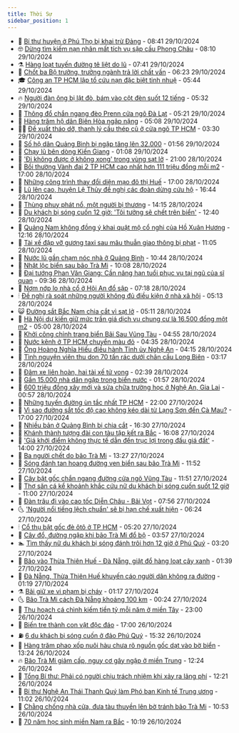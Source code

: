 ```yaml
---
title: Thời Sự
sidebar_position: 1
---
```


<!-- vnexpress-thoi-su:START -->
- 🦒 [Bí thư huyện ở Phú Thọ bị khai trừ Đảng](https://vnexpress.net/bi-thu-huyen-o-phu-tho-bi-khai-tru-dang-4809845.html) - 08:41 29/10/2024
- 🤓 [Dừng tìm kiếm nạn nhân mất tích vụ sập cầu Phong Châu](https://vnexpress.net/dung-tim-kiem-nan-nhan-mat-tich-vu-sap-cau-phong-chau-4809783.html) - 08:10 29/10/2024
- ⚗️ [Hàng loạt tuyến đường tê liệt do lũ](https://vnexpress.net/hang-loat-tuyen-duong-te-liet-do-lu-4809710.html) - 07:41 29/10/2024
- 🌊 [Chốt ba Bộ trưởng, trưởng ngành trả lời chất vấn](https://vnexpress.net/chot-ba-bo-truong-truong-nganh-tra-loi-chat-van-4809762.html) - 06:23 29/10/2024
- 🎓 [Công an TP HCM lập tổ cứu nạn đặc biệt tinh nhuệ](https://vnexpress.net/cong-an-tp-hcm-lap-to-cuu-nan-dac-biet-tinh-nhue-4809743.html) - 05:44 29/10/2024
- 🔥 [Người đàn ông bị lật đò, bám vào cột đèn suốt 12 tiếng](https://vnexpress.net/nguoi-dan-ong-bi-lat-do-bam-vao-cot-den-suot-12-tieng-4809738.html) - 05:32 29/10/2024
- 🦏 [Thông đổ chắn ngang đèo Prenn cửa ngõ Đà Lạt](https://vnexpress.net/deo-prenn-da-lat-4809741.html) - 05:21 29/10/2024
- 👺 [Hàng trăm hộ dân Biên Hòa ngập nặng](https://vnexpress.net/hang-tram-ho-dan-bien-hoa-ngap-nang-4809711.html) - 05:08 29/10/2024
- 🧑‍🏫 [Đề xuất tháo dỡ, thanh lý cầu thép cũ ở cửa ngõ TP HCM](https://vnexpress.net/de-xuat-thao-do-thanh-ly-cau-thep-cu-o-cua-ngo-tp-hcm-4809655.html) - 03:30 29/10/2024
- 🚦 [Số hộ dân Quảng Bình bị ngập tăng lên 32.000](https://vnexpress.net/so-ho-dan-quang-binh-bi-ngap-tang-len-32-000-4809584.html) - 01:56 29/10/2024
- 🎉 [Chạy lũ bên dòng Kiến Giang](https://vnexpress.net/chay-lu-ben-dong-kien-giang-4809550.html) - 01:08 29/10/2024
- 🦒 [&#39;Đi không được ở không xong&#39; trong vùng sạt lở](https://vnexpress.net/di-khong-duoc-o-khong-xong-trong-vung-sat-lo-4806737.html) - 21:00 28/10/2024
- 🤗 [Bồi thường Vành đai 2 TP HCM cao nhất hơn 111 triệu đồng mỗi m2](https://vnexpress.net/boi-thuong-vanh-dai-2-tp-hcm-cao-nhat-hon-111-trieu-dong-moi-m2-4809486.html) - 17:00 28/10/2024
- 💼 [Những công trình thay đổi diện mạo đô thị Huế](https://vnexpress.net/nhung-cong-trinh-thay-doi-dien-mao-do-thi-hue-4805433.html) - 17:00 28/10/2024
- 🤩 [Lũ lên cao, huyện Lệ Thủy đề nghị các đoàn dừng cứu hộ](https://vnexpress.net/lu-len-cao-huyen-le-thuy-de-nghi-cac-doan-dung-cuu-ho-4809516.html) - 16:44 28/10/2024
- 🤡 [Thùng phuy phát nổ, một người bị thương](https://vnexpress.net/thung-phuy-phat-no-mot-nguoi-bi-thuong-4809501.html) - 14:15 28/10/2024
- 💯 [Du khách bị sóng cuốn 12 giờ: &#39;Tôi tưởng sẽ chết trên biển&#39;](https://vnexpress.net/du-khach-bi-song-cuon-12-gio-toi-tuong-se-chet-tren-bien-4809365.html) - 12:40 28/10/2024
- 👺 [Quảng Nam không đồng ý khai quật mộ cổ nghi của Hồ Xuân Hương](https://vnexpress.net/quang-nam-khong-dong-y-khai-quat-mo-co-nghi-cua-ho-xuan-huong-4809417.html) - 12:16 28/10/2024
- 🌮 [Tài xế đập vỡ gương taxi sau mâu thuẫn giao thông bị phạt](https://vnexpress.net/tai-xe-dap-vo-guong-taxi-sau-mau-thuan-giao-thong-bi-phat-4809460.html) - 11:05 28/10/2024
- 🥸 [Nước lũ gần chạm nóc nhà ở Quảng Bình](https://vnexpress.net/nuoc-lu-gan-cham-noc-nha-o-quang-binh-4809380.html) - 10:44 28/10/2024
- 🐻 [Nhặt lộc biển sau bão Trà Mi](https://vnexpress.net/nhat-loc-bien-sau-bao-tra-mi-4809427.html) - 10:08 28/10/2024
- 👀 [Đại tướng Phan Văn Giang: Cần nâng hạn tuổi phục vụ tại ngũ của sĩ quan](https://vnexpress.net/dai-tuong-phan-van-giang-can-nang-han-tuoi-phuc-vu-tai-ngu-cua-si-quan-4809336.html) - 09:36 28/10/2024
- 🤔 [Nơm nớp lo nhà cổ ở Hội An đổ sập](https://vnexpress.net/nom-nop-lo-nha-co-o-hoi-an-do-sap-4808855.html) - 07:18 28/10/2024
- 🕯 [Đề nghị rà soát những người không đủ điều kiện ở nhà xã hội](https://vnexpress.net/de-nghi-ra-soat-nhung-nguoi-khong-du-dieu-kien-o-nha-xa-hoi-4809203.html) - 05:13 28/10/2024
- 😺 [Đường sắt Bắc Nam chia cắt vì sạt lở](https://vnexpress.net/duong-sat-bac-nam-chia-cat-vi-sat-lo-4809278.html) - 05:11 28/10/2024
- 🦆 [Hà Nội dự kiến giữ mức trần giá dịch vụ chung cư là 16.500 đồng một m2](https://vnexpress.net/ha-noi-du-kien-giu-muc-tran-gia-dich-vu-chung-cu-la-16-500-dong-mot-m2-4809175.html) - 05:00 28/10/2024
- 🧰 [Khởi công chỉnh trang biển Bãi Sau Vũng Tàu](https://vnexpress.net/chinh-trang-bien-bai-sau-vung-tau-4809269.html) - 04:55 28/10/2024
- 🦍 [Nước kênh ở TP HCM chuyển màu đỏ](https://vnexpress.net/nuoc-kenh-o-tp-hcm-chuyen-mau-do-4809017.html) - 04:35 28/10/2024
- 🧰 [Ông Hoàng Nghĩa Hiếu điều hành Tỉnh ủy Nghệ An](https://vnexpress.net/ong-hoang-nghia-hieu-dieu-hanh-tinh-uy-nghe-an-4809235.html) - 04:15 28/10/2024
- 💃 [Tình nguyện viên thu dọn 70 tấn rác dưới chân cầu Long Biên](https://vnexpress.net/tinh-nguyen-vien-thu-don-70-tan-rac-duoi-chan-cau-long-bien-4809045.html) - 03:17 28/10/2024
- 🧰 [Đâm xe liên hoàn, hai tài xế tử vong](https://vnexpress.net/dam-xe-lien-hoan-hai-tai-xe-tu-vong-4809171.html) - 02:39 28/10/2024
- 🚀 [Gần 15.000 nhà dân ngập trong biển nước](https://vnexpress.net/gan-15-000-nha-dan-ngap-trong-bien-nuoc-4809117.html) - 01:57 28/10/2024
- 🎊 [600 triệu đồng xây mới và sửa chữa trường học ở Nghệ An, Gia Lai](https://vnexpress.net/600-trieu-dong-xay-moi-va-sua-chua-truong-hoc-o-nghe-an-gia-lai-4808605.html) - 00:57 28/10/2024
- 🤭 [Những tuyến đường ùn tắc nhất TP HCM](https://vnexpress.net/nhung-tuyen-duong-un-tac-nhat-tp-hcm-4809036.html) - 22:00 27/10/2024
- 🤗 [Vì sao đường sắt tốc độ cao không kéo dài từ Lạng Sơn đến Cà Mau?](https://vnexpress.net/vi-sao-duong-sat-toc-do-cao-khong-keo-dai-tu-lang-son-den-ca-mau-4808246.html) - 17:00 27/10/2024
- 🌈 [Nhiều bản ở Quảng Bình bị chia cắt](https://vnexpress.net/nhieu-ban-o-quang-binh-bi-chia-cat-4809081.html) - 16:30 27/10/2024
- 🦣 [Khánh thành tượng đài con tàu tập kết ra Bắc](https://vnexpress.net/khanh-thanh-tuong-dai-con-tau-tap-ket-ra-bac-4809071.html) - 16:08 27/10/2024
- 🎡 [&#39;Giá khởi điểm không thực tế dẫn đến trục lợi trong đấu giá đất&#39;](https://vnexpress.net/gia-khoi-diem-khong-thuc-te-dan-den-truc-loi-trong-dau-gia-dat-4808976.html) - 14:00 27/10/2024
- 🦏 [Ba người chết do bão Trà Mi](https://vnexpress.net/ba-nguoi-chet-do-bao-tra-mi-4809064.html) - 13:27 27/10/2024
- 🎊 [Sóng đánh tan hoang đường ven biển sau bão Trà Mi](https://vnexpress.net/song-danh-tan-hoang-duong-ven-bien-sau-bao-tra-mi-4809049.html) - 11:52 27/10/2024
- 🫶 [Cây bật gốc chắn ngang đường cửa ngõ Vũng Tàu](https://vnexpress.net/cay-bat-goc-chan-ngang-duong-cua-ngo-vung-tau-4809058.html) - 11:51 27/10/2024
- 🤔 [Thợ săn cá kể khoảnh khắc cứu nữ du khách bị sóng cuốn suốt 12 giờ](https://vnexpress.net/tho-san-ca-ke-khoanh-khac-cuu-nu-du-khach-bi-song-cuon-suot-12-gio-4809024.html) - 11:00 27/10/2024
- 🤠 [Đàn trâu đi vào cao tốc Diễn Châu - Bãi Vọt](https://vnexpress.net/dan-trau-di-vao-cao-toc-dien-chau-bai-vot-4809005.html) - 07:56 27/10/2024
- 🌜 [&#39;Người nổi tiếng lệch chuẩn&#39; sẽ bị hạn chế xuất hiện](https://vnexpress.net/nguoi-noi-tieng-lech-chuan-se-bi-han-che-xuat-hien-4808986.html) - 06:24 27/10/2024
- 🕯 [Cổ thụ bật gốc đè ôtô ở TP HCM](https://vnexpress.net/co-thu-bat-goc-de-oto-o-tp-hcm-4808981.html) - 05:20 27/10/2024
- 🤔 [Cây đổ, đường ngập khi bão Trà Mi đổ bộ](https://vnexpress.net/cay-do-duong-ngap-khi-bao-tra-mi-do-bo-4808958.html) - 03:57 27/10/2024
- 🏊 [Tìm thấy nữ du khách bị sóng đánh trôi hơn 12 giờ ở Phú Quý](https://vnexpress.net/tim-thay-nu-du-khach-bi-song-danh-troi-hon-12-gio-o-phu-quy-4808940.html) - 03:20 27/10/2024
- 🌮 [Bão vào Thừa Thiên Huế - Đà Nẵng, giật đổ hàng loạt cây xanh](https://vnexpress.net/cap-nhat-bao-tra-mi-4808919-tong-thuat.html) - 01:39 27/10/2024
- 🫣 [Đà Nẵng, Thừa Thiên Huế khuyến cáo người dân không ra đường](https://vnexpress.net/da-nang-thua-thien-hue-khuyen-cao-nguoi-dan-khong-ra-duong-4808908.html) - 01:19 27/10/2024
- ⚗️ [Bãi giữ xe vi phạm bị cháy](https://vnexpress.net/bai-giu-xe-vi-pham-bi-chay-4808907.html) - 01:17 27/10/2024
- 🌜 [Bão Trà Mi cách Đà Nẵng khoảng 100 km](https://vnexpress.net/bao-tra-mi-cach-da-nang-khoang-100-km-4808900.html) - 00:24 27/10/2024
- 🌁 [Thu hoạch cá chình kiếm tiền tỷ mỗi năm ở miền Tây](https://vnexpress.net/thu-hoach-ca-chinh-kiem-tien-ty-moi-nam-o-mien-tay-4808840.html) - 23:00 26/10/2024
- 🐲 [Biến tre thành con vật độc đáo](https://vnexpress.net/bien-tre-thanh-con-vat-doc-dao-4808481.html) - 17:00 26/10/2024
- ⛽️ [6 du khách bị sóng cuốn ở đảo Phú Quý](https://vnexpress.net/6-du-khach-bi-song-cuon-o-dao-phu-quy-4808869.html) - 15:32 26/10/2024
- 🗽 [Hàng trăm phao xốp nuôi hàu chưa rõ nguồn gốc dạt vào bờ biển](https://vnexpress.net/hang-tram-phao-xop-nuoi-hau-chua-ro-nguon-goc-dat-vao-bo-bien-4808845.html) - 13:24 26/10/2024
- 🔥 [Bão Trà Mi giảm cấp, nguy cơ gây ngập ở miền Trung](https://vnexpress.net/bao-tra-mi-giam-cap-nguy-co-gay-ngap-o-mien-trung-4808833.html) - 12:24 26/10/2024
- 💯 [Tổng Bí thư: Phải có người chịu trách nhiệm khi xảy ra lãng phí](https://vnexpress.net/tong-bi-thu-phai-co-nguoi-chiu-trach-nhiem-khi-xay-ra-lang-phi-4808815.html) - 12:21 26/10/2024
- 🦆 [Bí thư Nghệ An Thái Thanh Quý làm Phó ban Kinh tế Trung ương](https://vnexpress.net/bi-thu-nghe-an-thai-thanh-quy-lam-pho-ban-kinh-te-trung-uong-4808830.html) - 11:02 26/10/2024
- 🫣 [Chằng chống nhà cửa, đưa tàu thuyền lên bờ tránh bão Trà Mi](https://vnexpress.net/chang-chong-nha-cua-dua-tau-thuyen-len-bo-tranh-bao-tra-mi-4808809.html) - 10:53 26/10/2024
- 🤡 [70 năm học sinh miền Nam ra Bắc](https://vnexpress.net/70-nam-hoc-sinh-mien-nam-ra-bac-4808805.html) - 10:19 26/10/2024<!-- vnexpress-thoi-su:END -->